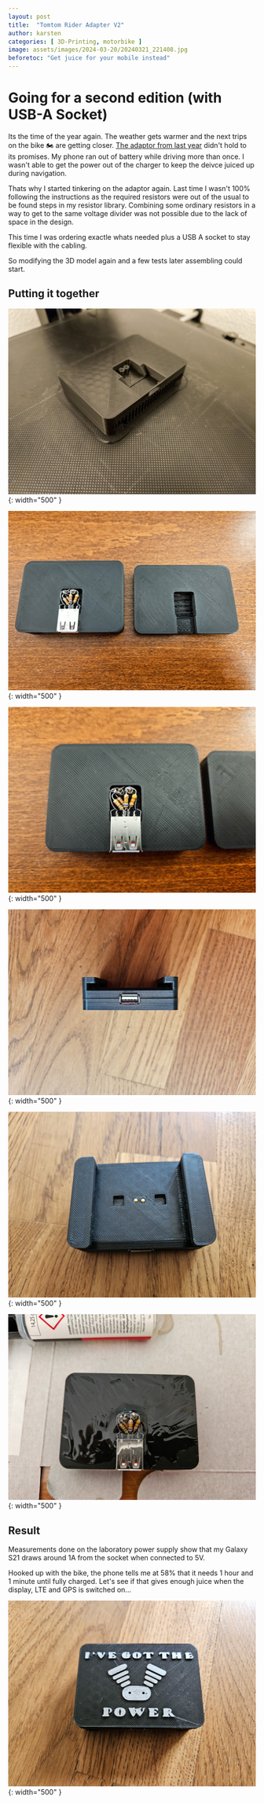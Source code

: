 ```yaml
---
layout: post
title:  "Tomtom Rider Adapter V2"
author: karsten
categories: [ 3D-Printing, motorbike ]
image: assets/images/2024-03-20/20240321_221408.jpg
beforetoc: "Get juice for your mobile instead"
---
```


# Going for a second edition (with USB-A Socket)

Its the time of the year again. The weather gets warmer and the next trips on the bike 🏍️ are getting closer. [The adaptor from last year](https://kateiren.github.io/tomtom-rider-adapter/) didn't hold to its promises. My phone ran out of battery while driving more than once.
I wasn't able to get the power out of the charger to keep the deivce juiced up during navigation.

Thats why I started tinkering on the adaptor again. Last time I wasn't 100% following the instructions as the required resistors were out of the usual to be found steps in my resistor library. Combining some ordinary resistors in a way to get to the same voltage divider was not possible due to the lack of space in the design. 

This time I was ordering exactle whats needed plus a USB A socket to stay flexible with the cabling.

So modifying the 3D model again and a few tests later assembling could start.

## Putting it together

![The new bottom part, still on the printing bed](20240321_150601.jpg){: width="500" }

![The bottom part and top part next to each other](20240321_221418-2.jpg){: width="500" }

![zooming in on the wiring inside the bottom part](20240321_221408-2.jpg){: width="500" }

![Side view of the USN Socket](20240322_091342-2.jpg){: width="500" }

![Upside down view, showing the contact surfaces](20240322_114911-2.jpg){: width="500" }

![Sealing the adaptor after checking that there is no short circuit](20240322_103716-2.jpg){: width="500" }


## Result

Measurements done on the laboratory power supply show that my Galaxy S21 draws around 1A from the socket when connected to 5V.

Hooked up with the bike, the phone tells me at 58% that it needs 1 hour and 1 minute until fully charged. Let's see if that gives enough juice when the display, LTE and GPS is switched on...

![Final result of the adaptor](20240322_125221.jpg){: width="500" }
